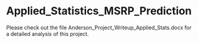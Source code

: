 # Applied_Statistics_MSRP_Prediction

Please check out the file Anderson_Project_Writeup_Applied_Stats.docx for a detailed analysis of this project.
